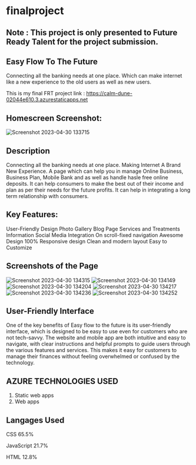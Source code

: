 # finalproject
## Note : This project is only presented to Future Ready Talent for the project submission.
## Easy Flow To The Future
Connecting all the banking needs at one place. Which can make internet like a new experience to the old users as well as new users.

This is my final FRT project link : https://calm-dune-02044e610.3.azurestaticapps.net

## Homescreen Screenshot:
![Screenshot 2023-04-30 133715](https://user-images.githubusercontent.com/124879425/235342767-803622fc-76d7-401c-8f72-de61732f10e0.png)

## Description 
Connecting all the banking needs at one place. Making Internet A Brand New Experience. A page which can help you in manage Online Business, Business Plan, Mobile Bank and as well as handle hasle free online deposits. It can help consumers to make the best out of their income and plan as per their needs for the future profits. It can help in integrating a long term relationship with consumers.

## Key Features:
User-Friendly Design
Photo Gallery
Blog Page
Services and Treatments Information
Social Media Integration
On scroll-fixed navigation
Awesome Design
100% Responsive design
Clean and modern layout
Easy to Customize

## Screenshots of the Page
![Screenshot 2023-04-30 134315](https://user-images.githubusercontent.com/124879425/235342986-052435c8-0945-4c72-bef0-6864a3f7bb69.png)
![Screenshot 2023-04-30 134149](https://user-images.githubusercontent.com/124879425/235342988-db21dee7-4158-47cc-bb38-b4419567968a.png)
![Screenshot 2023-04-30 134204](https://user-images.githubusercontent.com/124879425/235342989-8f26c2d0-5ee6-4a50-b3ad-23c36574c76a.png)
![Screenshot 2023-04-30 134217](https://user-images.githubusercontent.com/124879425/235342990-9290e167-0dc2-4210-a915-c817ad0d2433.png)
![Screenshot 2023-04-30 134236](https://user-images.githubusercontent.com/124879425/235342991-851cec77-aab4-42ca-a048-b01b4b4d2945.png)
![Screenshot 2023-04-30 134252](https://user-images.githubusercontent.com/124879425/235342992-a2b4a4ab-bae6-4822-ac2d-8aca58d34419.png)

## User-Friendly Interface
One of the key benefits of Easy flow to the future is its user-friendly interface, which is designed to be easy to use even for customers who are not tech-savvy. The website and mobile app are both intuitive and easy to navigate, with clear instructions and helpful prompts to guide users through the various features and services. This makes it easy for customers to manage their finances without feeling overwhelmed or confused by the technology.

## AZURE TECHNOLOGIES USED
1. Static web apps
2. Web apps

## Langages Used 

CSS
65.5%
 
JavaScript
21.7%
 
HTML
12.8%
